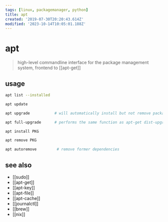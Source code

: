 ```yaml
---
tags: [linux, packagemanager, python]
title: apt
created: '2019-07-30T20:20:43.614Z'
modified: '2023-10-14T10:05:01.188Z'
---
```


# apt

> high-level commandline interface for the package management system, frontend to [[apt-get]]

## usage

```sh
apt list --installed

apt update

apt upgrade           # will automatically install but not remove packages

apt full-upgrade      # performs the same function as apt-get dist-upgrade

apt install PKG

apt remove PKG

apt autoremove         # remove former dependencies
```

## see also

- [[sudo]]
- [[apt-get]]
- [[apt-key]]
- [[apt-file]]
- [[apt-cache]]
- [[journalctl]]
- [[brew]]
- [[nix]]
